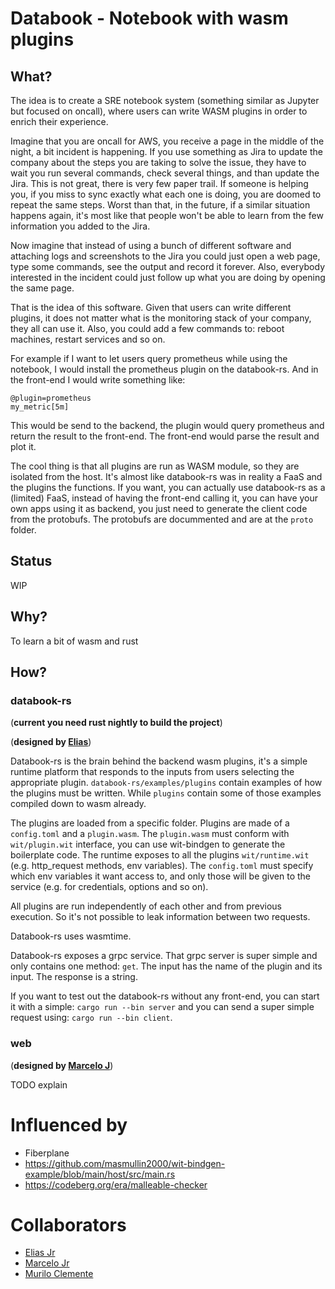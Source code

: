 # Databook - Notebook with wasm plugins

## What?

The idea is to create a SRE notebook system (something similar as Jupyter but focused on oncall), where users can write WASM plugins in order to enrich their experience.

Imagine that you are oncall for AWS, you receive a page in the middle of the night, a bit incident is happening. If you use something as Jira to update the company about the steps you are taking to solve the issue, they have to wait you run several commands, check several things, and than update the Jira. This is not great, there is very few paper trail. If someone is helping you, if you miss to sync exactly what each one is doing, you are doomed to repeat the same steps. Worst than that, in the future, if a similar situation happens again, it's most like that people won't be able to learn from the few information you added to the Jira.

Now imagine that instead of using a bunch of different software and attaching logs and screenshots to the Jira you could just open a web page, type some commands, see the output and record it forever. Also, everybody interested in the incident could just follow up what you are doing by opening the same page.

That is the idea of this software. Given that users can write different plugins, it does not matter what is the monitoring stack of your company, they all can use it. Also, you could add a few commands to: reboot machines, restart services and so on.

For example if I want to let users query prometheus while using the notebook, I would install the prometheus plugin on the databook-rs. And in the front-end I would write something like:


```
@plugin=prometheus
my_metric[5m]
```

This would be send to the backend, the plugin would query prometheus and return the result to the front-end. The front-end would parse the result and plot it.

The cool thing is that all plugins are run as WASM module, so they are isolated from the host. It's almost like databook-rs was in reality a FaaS and the plugins the functions. If you want, you can actually use databook-rs as a (limited) FaaS, instead of having the front-end calling it, you can have your own apps using it as backend, you just need to generate the client code from the protobufs. The protobufs are docummented and are at the `proto` folder.

## Status

WIP

## Why?

To learn a bit of wasm and rust

## How?

### databook-rs

(**current you need rust nightly to build the project**)

(**designed by [Elias](https://elias.sh)**)

Databook-rs is the brain behind the backend wasm plugins, it's a simple runtime platform that responds to the inputs from users selecting the appropriate plugin. `databook-rs/examples/plugins` contain examples of how the plugins must be written. While `plugins` contain some of those examples compiled down to wasm already. 

The plugins are loaded from a specific folder. Plugins are made of a `config.toml` and a `plugin.wasm`. The `plugin.wasm` must conform with `wit/plugin.wit` interface, you can use wit-bindgen to generate the boilerplate code. The runtime exposes to all the plugins `wit/runtime.wit` (e.g. http_request methods, env variables). The `config.toml` must specify which env variables it want access to, and only those will be given to the service (e.g. for credentials, options and so on).

All plugins are run independently of each other and from previous execution. So it's not possible to leak information between two requests.

Databook-rs uses wasmtime.

Databook-rs exposes a grpc service. That grpc server is super simple and only contains one method: `get`. The input has the name of the plugin and its input. The response is a string.

If you want to test out the databook-rs without any front-end, you can start it with a simple: `cargo run --bin server` and you can send a super simple request using: `cargo run --bin client`.

### web

(**designed by [Marcelo J](https://codeberg.org/marceloadsj1)**)

TODO explain


# Influenced by

- Fiberplane
- https://github.com/masmullin2000/wit-bindgen-example/blob/main/host/src/main.rs
- https://codeberg.org/era/malleable-checker 

# Collaborators 
- [Elias Jr](https://codeberg.org/era)
- [Marcelo Jr](https://codeberg.org/marceloadsj1)
- [Murilo Clemente](https://codeberg.org/muclemente)
